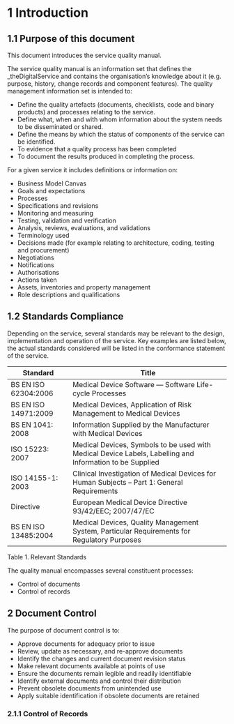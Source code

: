 
# 1	Introduction 

## 1.1	Purpose of this document

This document introduces the service quality manual. 

The service quality manual is an information set that defines the _theDigitalService and contains the organisation’s knowledge about it (e.g. purpose, history, change records and component features).
The quality management information set is intended to:

*    Define the quality artefacts (documents, checklists, code and binary products) and processes relating to the service.
*    Define what, when and with whom information about the system needs to be disseminated or shared.
*    Define the means by which the status of components of the service can be identified.
*    To evidence that a quality process has been completed
*    To document the results produced in completing the process.
 
For a given service it includes definitions or information on:
*    Business Model Canvas
*    Goals and expectations
*    Processes
*    Specifications and revisions
*    Monitoring and measuring
*    Testing, validation and verification
*    Analysis, reviews, evaluations, and validations
*    Terminology used
*    Decisions made (for example relating to architecture, coding, testing and procurement)
*    Negotiations
*    Notifications
*    Authorisations
*    Actions taken
*    Assets, inventories and property management
*    Role descriptions and qualifications

## 1.2	Standards Compliance

Depending on the service, several standards may be relevant to the design, implementation and operation of the service. Key examples are listed below, the actual standards considered will be listed in the conformance statement of the service.
	

| Standard |Title  |
|---|---|
|BS EN ISO 62304:2006  |Medical Device Software — Software Life-cycle Processes  |
|BS EN ISO 14971:2009 |Medical Devices, Application of Risk Management to Medical Devices  |
|BS EN 1041: 2008 | Information Supplied by the Manufacturer with Medical Devices |
|ISO 15223: 2007 | Medical Devices, Symbols to be used with Medical Device Labels, Labelling and Information to be Supplied |
| ISO 14155-1: 2003 |	Clinical Investigation of Medical Devices for Human Subjects – Part 1: General Requirements |
| Directive |	European Medical Device Directive 93/42/EEC; 2007/47/EC|
|BS EN ISO 13485:2004   | Medical Devices, Quality Management System, Particular Requirements for Regulatory Purposes  | 

Table 1. Relevant Standards

The quality manual encompasses several constituent processes:
*   Control of documents
*   Control of records

 
## 2	Document Control
The purpose of document control is to:
*    Approve documents for adequacy prior to issue
*    Review, update as necessary, and re-approve documents
*    Identify the changes and current document revision status
*    Make relevant documents available at points of use
*    Ensure the documents remain legible and readily identifiable
*    Identify external documents and control their distribution
*    Prevent obsolete documents from unintended use
*    Apply suitable identification if obsolete documents are retained

### 2.1.1	Control of Records

